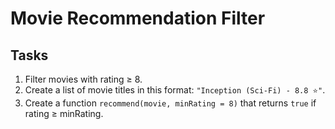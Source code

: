 # Movie Recommendation Filter

## Tasks
1. Filter movies with rating ≥ 8.
2. Create a list of movie titles in this format: `"Inception (Sci-Fi) - 8.8 ⭐"`.
3. Create a function `recommend(movie, minRating = 8)` that returns `true` if rating ≥ minRating.


